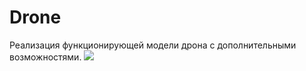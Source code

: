 # Drone
Реализация функционирующей модели дрона с дополнительными возможностями.
![](https://github.com/ilya132075/Drone/raw/Master/Дополнение1/сборка1.jpg)
